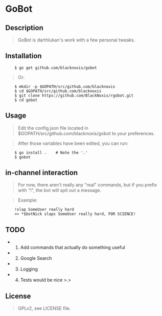 GoBot
========


## Description

> GoBot is darthlukan's work with a few personal tweaks.

## Installation
```
    $ go get github.com/blacknoxis/gobot
```
> Or:

```
    $ mkdir -p $GOPATH/src/github.com/blacknoxis
    $ cd $GOPATH/src/github.com/blacknoxis
    $ git clone https://github.com/BlackNoxis/rgobot.git
    $ cd gobot
```

## Usage

> Edit the config.json file located in $GOPATH/src/github.com/blacknoxis/gobot to your preferences.

> After those variables have been edited, you can run:
```
    $ go install .    # Note the '.'
    $ gobot
```

## in-channel interaction

> For now, there aren't really any "real" commands, but if you prefix with "!", the bot will spit out a message.

> Example:
```
    !slap SomeUser really hard
    >> *$botNick slaps SomeUser really hard, FOR SCIENCE!
```

## TODO

- 1. Add commands that actually do something useful
- 2. Google Search
- 3. Logging
- 4. Tests would be nice >.>

## License

> GPLv2, see LICENSE file.
